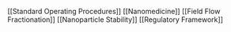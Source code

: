 [[Standard Operating Procedures]]
[[Nanomedicine]]
[[Field Flow Fractionation]]
[[Nanoparticle Stability]]
[[Regulatory Framework]]
